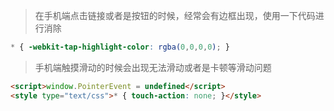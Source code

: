 > 在手机端点击链接或者是按钮的时候，经常会有边框出现，使用一下代码进行消除

```css
* { -webkit-tap-highlight-color: rgba(0,0,0,0); }
```

> 手机端触摸滑动的时候会出现无法滑动或者是卡顿等滑动问题

```html
<script>window.PointerEvent = undefined</script>
<style type="text/css">* { touch-action: none; }</style>
```




